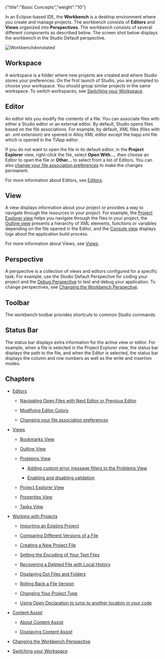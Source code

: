 {"title":"Basic Concepts","weight":"10"} 

In an Eclipse-based IDE, the **Workbench** is a desktop environment where you create and manage projects. The workbench consists of **Editors** and **Views** organized into **Perspectives**. The workbench consists of several different components as described below. The screen shot below displays the workbench in the Studio Default perspective.

![WorkbenchAnnotated](/Images/appc/download/attachments/30083295/WorkbenchAnnotated.png)

## Workspace

A workspace is a folder where new projects are created and where Studio stores your preferences. On the first launch of Studio, you are prompted to choose your workspace. You should group similar projects in the same workspace. To switch workspaces, see [Switching your Workspace](/docs/appc/Axway_Appcelerator_Studio/Axway_Appcelerator_Studio_Guide/Basic_Concepts/Switching_your_Workspace/).

## Editor

An editor lets you modify the contents of a file. You can associate files with either a Studio editor or an external editor. By default, Studio opens files based on the file associations. For example, by default, XML files (files with an .xml extension) are opened in Alloy XML editor except the tiapp.xml file which is opened in the TiApp editor.

If you do not want to open the file in its default editor, in the **Project Explorer** view, right-click the file, select **Open With...**, then choose an Editor to open the file or **Other...** to select from a list of Editors. You can also [change your file association preferences](/docs/appc/Axway_Appcelerator_Studio/Axway_Appcelerator_Studio_Guide/Basic_Concepts/Editors/Changing_your_file_association_preferences/) to make the changes permanent.

For more information about Editors, see [Editors](/docs/appc/Axway_Appcelerator_Studio/Axway_Appcelerator_Studio_Guide/Basic_Concepts/Editors/).

## View

A view displays information about your project or provides a way to navigate through the resources in your project. For example, the [Project Explorer view](/docs/appc/Axway_Appcelerator_Studio/Axway_Appcelerator_Studio_Guide/Basic_Concepts/Views/Project_Explorer_View/) helps you navigate through the files in your project, the [Outline view](/docs/appc/Axway_Appcelerator_Studio/Axway_Appcelerator_Studio_Guide/Basic_Concepts/Views/Outline_View/) presents a hierarchy of XML elements, functions or variables depending on the file opened in the Editor, and the [Console view](/docs/appc/Axway_Appcelerator_Studio/Axway_Appcelerator_Studio_Guide/Web_Development/JavaScript_Development/Debugging_JavaScript/Using_the_Console_View/) displays logs about the application build process.

For more information about Views, see [Views](/docs/appc/Axway_Appcelerator_Studio/Axway_Appcelerator_Studio_Guide/Basic_Concepts/Views/).

## Perspective

A perspective is a collection of views and editors configured for a specific task. For example, use the Studio Default Perspective for coding your project and the [Debug Perspective](/docs/appc/Axway_Appcelerator_Studio/Axway_Appcelerator_Studio_Guide/Web_Development/JavaScript_Development/Debugging_JavaScript/About_the_Debug_perspective/) to test and debug your application. To change perspectives, see [Changing the Workbench Perspective](/docs/appc/Axway_Appcelerator_Studio/Axway_Appcelerator_Studio_Guide/Basic_Concepts/Changing_the_Workbench_Perspective/).

## Toolbar

The workbench toolbar provides shortcuts to common Studio commands.

## Status Bar

The status bar displays extra information for the active view or editor. For example, when a file is selected in the Project Explorer view, the status bar displays the path to the file, and when the Editor is selected, the status bar displays the column and row numbers as well as the write and insertion modes.

## Chapters

*   [Editors](/docs/appc/Axway_Appcelerator_Studio/Axway_Appcelerator_Studio_Guide/Basic_Concepts/Editors/)
    
    *   [Navigating Open Files with Next Editor or Previous Editor](/docs/appc/Axway_Appcelerator_Studio/Axway_Appcelerator_Studio_Guide/Basic_Concepts/Editors/Navigating_Open_Files_with_Next_Editor_or_Previous_Editor/)
        
    *   [Modifying Editor Colors](/docs/appc/Axway_Appcelerator_Studio/Axway_Appcelerator_Studio_Guide/Basic_Concepts/Editors/Modifying_Editor_Colors/)
        
    *   [Changing your file association preferences](/docs/appc/Axway_Appcelerator_Studio/Axway_Appcelerator_Studio_Guide/Basic_Concepts/Editors/Changing_your_file_association_preferences/)
        
*   [Views](/docs/appc/Axway_Appcelerator_Studio/Axway_Appcelerator_Studio_Guide/Basic_Concepts/Views/)
    
    *   [Bookmarks View](/docs/appc/Axway_Appcelerator_Studio/Axway_Appcelerator_Studio_Guide/Basic_Concepts/Views/Bookmarks_View/)
        
    *   [Outline View](/docs/appc/Axway_Appcelerator_Studio/Axway_Appcelerator_Studio_Guide/Basic_Concepts/Views/Outline_View/)
        
    *   [Problems View](/docs/appc/Axway_Appcelerator_Studio/Axway_Appcelerator_Studio_Guide/Basic_Concepts/Views/Problems_View/)
        
        *   [Adding custom error message filters to the Problems View](/docs/appc/Axway_Appcelerator_Studio/Axway_Appcelerator_Studio_Guide/Basic_Concepts/Views/Problems_View/Adding_custom_error_message_filters_to_the_Problems_View/)
            
        *   [Enabling and disabling validation](/docs/appc/Axway_Appcelerator_Studio/Axway_Appcelerator_Studio_Guide/Basic_Concepts/Views/Problems_View/Enabling_and_disabling_validation/)
            
    *   [Project Explorer View](/docs/appc/Axway_Appcelerator_Studio/Axway_Appcelerator_Studio_Guide/Basic_Concepts/Views/Project_Explorer_View/)
        
    *   [Properties View](/docs/appc/Axway_Appcelerator_Studio/Axway_Appcelerator_Studio_Guide/Basic_Concepts/Views/Properties_View/)
        
    *   [Tasks View](/docs/appc/Axway_Appcelerator_Studio/Axway_Appcelerator_Studio_Guide/Basic_Concepts/Views/Tasks_View/)
        
*   [Working with Projects](/docs/appc/Axway_Appcelerator_Studio/Axway_Appcelerator_Studio_Guide/Basic_Concepts/Working_with_Projects/)
    
    *   [Importing an Existing Project](/docs/appc/Axway_Appcelerator_Studio/Axway_Appcelerator_Studio_Guide/Basic_Concepts/Working_with_Projects/Importing_an_Existing_Project/)
        
    *   [Comparing Different Versions of a File](/docs/appc/Axway_Appcelerator_Studio/Axway_Appcelerator_Studio_Guide/Basic_Concepts/Working_with_Projects/Comparing_Different_Versions_of_a_File/)
        
    *   [Creating a New Project File](/docs/appc/Axway_Appcelerator_Studio/Axway_Appcelerator_Studio_Guide/Basic_Concepts/Working_with_Projects/Creating_a_New_Project_File/)
        
    *   [Setting the Encoding of Your Text Files](/docs/appc/Axway_Appcelerator_Studio/Axway_Appcelerator_Studio_Guide/Basic_Concepts/Working_with_Projects/Setting_the_Encoding_of_Your_Text_Files/)
        
    *   [Recovering a Deleted File with Local History](/docs/appc/Axway_Appcelerator_Studio/Axway_Appcelerator_Studio_Guide/Basic_Concepts/Working_with_Projects/Recovering_a_Deleted_File_with_Local_History/)
        
    *   [Displaying Dot Files and Folders](/docs/appc/Axway_Appcelerator_Studio/Axway_Appcelerator_Studio_Guide/Basic_Concepts/Working_with_Projects/Displaying_Dot_Files_and_Folders/)
        
    *   [Rolling Back a File Version](/docs/appc/Axway_Appcelerator_Studio/Axway_Appcelerator_Studio_Guide/Basic_Concepts/Working_with_Projects/Rolling_Back_a_File_Version/)
        
    *   [Changing Your Project Type](/docs/appc/Axway_Appcelerator_Studio/Axway_Appcelerator_Studio_Guide/Basic_Concepts/Working_with_Projects/Changing_Your_Project_Type/)
        
    *   [Using Open Declaration to jump to another location in your code](/docs/appc/Axway_Appcelerator_Studio/Axway_Appcelerator_Studio_Guide/Basic_Concepts/Working_with_Projects/Using_Open_Declaration_to_jump_to_another_location_in_your_code/)
        
*   [Content Assist](/docs/appc/Axway_Appcelerator_Studio/Axway_Appcelerator_Studio_Guide/Basic_Concepts/Content_Assist/)
    
    *   [About Content Assist](/docs/appc/Axway_Appcelerator_Studio/Axway_Appcelerator_Studio_Guide/Basic_Concepts/Content_Assist/About_Content_Assist/)
        
    *   [Displaying Content Assist](/docs/appc/Axway_Appcelerator_Studio/Axway_Appcelerator_Studio_Guide/Basic_Concepts/Content_Assist/Displaying_Content_Assist/)
        
*   [Changing the Workbench Perspective](/docs/appc/Axway_Appcelerator_Studio/Axway_Appcelerator_Studio_Guide/Basic_Concepts/Changing_the_Workbench_Perspective/)
    
*   [Switching your Workspace](/docs/appc/Axway_Appcelerator_Studio/Axway_Appcelerator_Studio_Guide/Basic_Concepts/Switching_your_Workspace/)